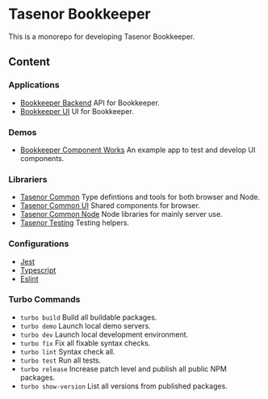 # Tasenor Bookkeeper

This is a monorepo for developing Tasenor Bookkeeper.

## Content

### Applications

* [Bookkeeper Backend](./apps/bookkeeper-api/README.md) API for Bookkeeper.
* [Bookkeeper UI](./apps/bookkeeper/README.md) UI for Bookkeeper.

### Demos

* [Bookkeeper Component Works](./examples/ui-playground/README.md) An example app to test and develop UI components.

### Librariers

* [Tasenor Common](./packages/tasenor-common/README.md) Type defintions and tools for both browser and Node.
* [Tasenor Common UI](./packages/tasenor-common-ui/README.md) Shared components for browser.
* [Tasenor Common Node](./packages/tasenor-common-node/README.md) Node libraries for mainly server use.
* [Tasenor Testing](./packages/tasenor-testing/README.md) Testing helpers.

### Configurations

* [Jest](./packages/jestconfig/README.md)
* [Typescript](./packages/tsconfig/README.md)
* [Eslint](./packages/eslint-config-tasenor/README.md)

### Turbo Commands

* `turbo build` Build all buildable packages.
* `turbo demo` Launch local demo servers.
* `turbo dev` Launch local development environment.
* `turbo fix` Fix all fixable syntax checks.
* `turbo lint` Syntax check all.
* `turbo test` Run all tests.
* `turbo release` Increase patch level and publish all public NPM packages.
* `turbo show-version` List all versions from published packages.
